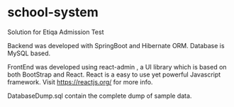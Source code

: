 # school-system
Solution for Etiqa Admission Test

Backend was developed with SpringBoot and Hibernate ORM.
Database is MySQL based.

FrontEnd was developed using react-admin ,  a UI library which is based on both BootStrap and React.
React is a easy to use yet powerful Javascript framework. Visit https://reactjs.org/ for more info.

DatabaseDump.sql contain the complete dump of sample data. 
